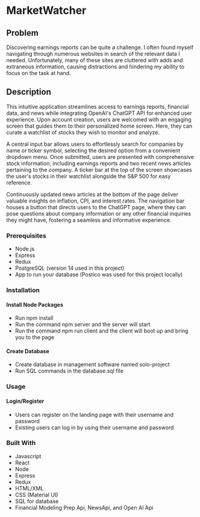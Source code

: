 # MarketWatcher

## Problem

Discovering earnings reports can be quite a challenge. I often found myself navigating through numerous websites in search of the relevant data I needed. Unfortunately, many of these sites are cluttered with adds and extraneous information, causing distractions and hindering my ability to focus on the task at hand.

## Description

This intuitive application streamlines access to earnings reports, financial data, and news while integrating OpenAI's ChatGPT API for enhanced user experience. Upon account creation, users are welcomed with an engaging screen that guides them to their personalized home screen. Here, they can curate a watchlist of stocks they wish to monitor and analyze.

A central input bar allows users to effortlessly search for companies by name or ticker symbol, selecting the desired option from a convenient dropdown menu. Once submitted, users are presented with comprehensive stock information, including earnings reports and two recent news articles pertaining to the company. A ticker bar at the top of the screen showcases the user's stocks in their watchlist alongside the S&P 500 for easy reference.

Continuously updated news articles at the bottom of the page deliver valuable insights on inflation, CPI, and interest rates. The navigation bar houses a button that directs users to the ChatGPT page, where they can pose questions about company information or any other financial inquiries they might have, fostering a seamless and informative experience.

### Prerequisites

- Node.js
- Express
- Redux
- PostgreSQL (version 14 used in this project)
- App to run your database (Postico was used for this project locally)

### Installation

#### Install Node Packages

- Run npm install
- Run the command npm server and the server will start
- Run the command npm run client and the client will boot up and bring you to the page

#### Create Database

- Create database in management software named solo-project
- Run SQL commands in the database.sql file

### Usage

#### Login/Register

- Users can register on the landing page with their username and password
- Existing users can log in by using their username and password


### Built With

- Javascript
- React
- Node
- Express
- Redux
- HTML/XML
- CSS (Material UI)
- SQL for database
- Financial Modeling Prep Api, NewsApi, and Open AI Api

